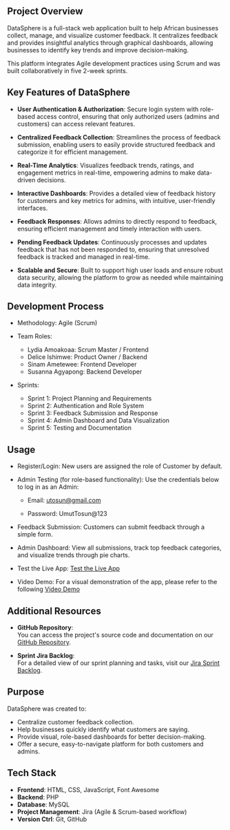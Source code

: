      
## Project Overview
DataSphere is a full-stack web application built to help African businesses collect, manage, and visualize customer feedback. It centralizes feedback and provides insightful analytics through graphical dashboards, allowing businesses to identify key trends and improve decision-making.

This platform integrates Agile development practices using Scrum and was built collaboratively in five 2-week sprints.

## Key Features of DataSphere

- **User Authentication & Authorization**:  Secure login system with role-based access control, ensuring that only authorized users (admins and customers) can access relevant features.

- **Centralized Feedback Collection**:  Streamlines the process of feedback submission, enabling users to easily provide structured feedback and categorize it for efficient management.

- **Real-Time Analytics**:  Visualizes feedback trends, ratings, and engagement metrics in real-time, empowering admins to make data-driven decisions.

- **Interactive Dashboards**:  Provides a detailed view of feedback history for customers and key metrics for admins, with intuitive, user-friendly interfaces.

- **Feedback Responses**:  Allows admins to directly respond to feedback, ensuring efficient management and timely interaction with users.

- **Pending Feedback Updates**:  Continuously processes and updates feedback that has not been responded to, ensuring that unresolved feedback is tracked and managed in real-time.

- **Scalable and Secure**:  Built to support high user loads and ensure robust data security, allowing the platform to grow as needed while maintaining data integrity.

## Development Process
- Methodology: Agile (Scrum)
- Team Roles:
   - Lydia Amoakoaa: Scrum Master / Frontend 
   - Delice Ishimwe: Product Owner / Backend
   - Sinam Ametewee: Frontend Developer
   - Susanna Agyapong: Backend Developer

- Sprints:
   - Sprint 1: Project Planning and  Requirements
   - Sprint 2: Authentication and  Role System
   - Sprint 3: Feedback Submission and Response
   - Sprint 4: Admin Dashboard and Data Visualization
   - Sprint 5: Testing and Documentation

## Usage
- Register/Login:
New users are assigned the role of Customer by default.

- Admin Testing (for role-based functionality):
Use the credentials below to log in as an Admin:

   - Email: utosun@gmail.com

   - Password: UmutTosun@123

- Feedback Submission:
Customers can submit feedback through a simple form.

- Admin Dashboard:
View all submissions, track top feedback categories, and visualize trends through pie charts.

- Test the Live App:
[Test the Live App](http://172.174.224.159/DataSphere/datasphere)

- Video Demo:
For a visual demonstration of the app, please refer to the following [Video Demo](https://drive.google.com/file/d/1mp-bFmK6zfAhwguxl4PIhBSTsRrmnrYY/view)

## Additional Resources

- **GitHub Repository**:  
  You can access the project's source code and documentation on our [GitHub Repository](https://github.com/Delice782/DataSphere).

- **Sprint Jira Backlog**:  
  For a detailed view of our sprint planning and tasks, visit our [Jira Sprint Backlog](https://deliceishimwe95.atlassian.net/jira/software/projects/DP/boards/35/backlog).

## Purpose
DataSphere was created to:

- Centralize customer feedback collection.
- Help businesses quickly identify what customers are saying.
- Provide visual, role-based dashboards for better decision-making.
- Offer a secure, easy-to-navigate platform for both customers and admins.

## Tech Stack
- **Frontend**: HTML, CSS, JavaScript, Font Awesome
- **Backend**: PHP
- **Database**: MySQL
- **Project Management**: Jira (Agile & Scrum-based workflow)      
- **Version Ctrl**: Git, GitHub   
